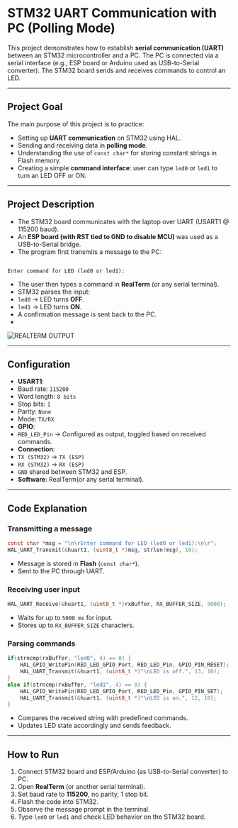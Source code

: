 # STM32 UART Communication with PC (Polling Mode)

This project demonstrates how to establish **serial communication (UART)** between an STM32 microcontroller and a PC. The PC is connected via a serial interface (e.g., ESP board or Arduino used as USB-to-Serial converter). The STM32 board sends and receives commands to control an LED.

---

## Project Goal
The main purpose of this project is to practice:  
- Setting up **UART communication** on STM32 using HAL.  
- Sending and receiving data in **polling mode**.  
- Understanding the use of `const char*` for storing constant strings in Flash memory.  
- Creating a simple **command interface**: user can type `led0` or `led1` to turn an LED OFF or ON.  

---

## Project Description
- The STM32 board communicates with the laptop over UART (USART1 @ 115200 baud).  
- An **ESP board (with RST tied to GND to disable MCU)** was used as a USB-to-Serial bridge.  
- The program first transmits a message to the PC:  
```

Enter command for LED (led0 or led1):

````
- The user then types a command in **RealTerm** (or any serial terminal).  
- STM32 parses the input:  
- `led0` → LED turns **OFF**.  
- `led1` → LED turns **ON**.  
- A confirmation message is sent back to the PC.
- 
![REALTERM OUTPUT](https://github.com/Negar-Mahmoudy/stm32-uart-communication/blob/main/images/uart.png?raw=true)

---

## Configuration
- **USART1**:  
- Baud rate: `115200`  
- Word length: `8 bits`  
- Stop bits: `1`  
- Parity: `None`  
- Mode: `TX/RX`  
- **GPIO**:  
- `RED_LED_Pin` → Configured as output, toggled based on received commands.  
- **Connection**:  
- `TX (STM32)` → `TX (ESP)`  
- `RX (STM32)` → `RX (ESP)`  
- `GND` shared between STM32 and ESP.  
- **Software**: RealTerm(or any serial terminal).  

---

## Code Explanation
### Transmitting a message
```c
const char *msg = "\n\rEnter command for LED (led0 or led1):\n\r";
HAL_UART_Transmit(&huart1, (uint8_t *)msg, strlen(msg), 10);
````

* Message is stored in **Flash** (`const char*`).
* Sent to the PC through UART.

### Receiving user input

```c
HAL_UART_Receive(&huart1, (uint8_t *)rxBuffer, RX_BUFFER_SIZE, 5000);
```

* Waits for up to `5000 ms` for input.
* Stores up to `RX_BUFFER_SIZE` characters.

### Parsing commands

```c
if(strncmp(rxBuffer, "led0", 4) == 0) {
    HAL_GPIO_WritePin(RED_LED_GPIO_Port, RED_LED_Pin, GPIO_PIN_RESET);
    HAL_UART_Transmit(&huart1, (uint8_t *)"\nLED is off.", 13, 10);
}
else if(strncmp(rxBuffer, "led1", 4) == 0) {
    HAL_GPIO_WritePin(RED_LED_GPIO_Port, RED_LED_Pin, GPIO_PIN_SET);
    HAL_UART_Transmit(&huart1, (uint8_t *)"\nLED is on.", 12, 10);
}
```

* Compares the received string with predefined commands.
* Updates LED state accordingly and sends feedback.

---

## How to Run

1. Connect STM32 board and ESP/Arduino (as USB-to-Serial converter) to PC.
2. Open **RealTerm** (or another serial terminal).
3. Set baud rate to **115200**, no parity, 1 stop bit.
4. Flash the code into STM32.
5. Observe the message prompt in the terminal.
6. Type `led0` or `led1` and check LED behavior on the STM32 board.
